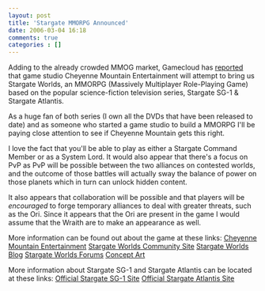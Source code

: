 ```yaml
---
layout: post
title: 'Stargate MMORPG Announced'
date: 2006-03-04 16:18
comments: true
categories : []
---  
```


Adding to the already crowded MMOG market, Gamecloud has <a href="http://www.gamecloud.com/article.php?article_id=3268">reported</a> that game studio Cheyenne Mountain Entertainment will attempt to bring us Stargate Worlds, an MMORPG (Massively Multiplayer Role-Playing Game) based on the popular science-fiction television series, Stargate SG-1 & Stargate Atlantis.

As a huge fan of both series (I own all the DVDs that have been released to date) and as someone who started a game studio to build a MMORPG I'll be paying close attention to see if Cheyenne Mountain gets this right.

I love the fact that you'll be able to play as either a Stargate Command Member or as a System Lord. It would also appear that there's a focus on PvP as PvP will be possible between the two alliances on contested worlds, and the outcome of those battles will actually sway the balance of power on those planets which in turn can unlock hidden content.

It also appears that collaboration will be possible and that players will be <em>encouraged</em> to forge temporary alliances to deal with greater threats, such as the Ori. Since it appears that the Ori are present in the game I would assume that the Wraith are to make an appearance as well.

More information can be found out about the game at these links:
<a href="http://www.cheyenneme.com/home/">Cheyenne Mountain Entertainment</a>
<a href="http://www.stargateworlds.com/">Stargate Worlds Community Site</a>
<a href="http://blog.stargateworlds.com/">Stargate Worlds Blog</a>
<a href="http://forums.stargateworlds.com/">Stargate Worlds Forums</a>
<a href="http://www.stargateworlds.com/?id=conceptart">Concept Art</a>

More information about Stargate SG-1 and Stargate Atlantis can be located at these links:
<a href="http://www.stargatesg1.com/">Official Stargate SG-1 Site</a>
<a href="http://www.stargateatlantis.com/">Official Stargate Atlantis Site</a>


